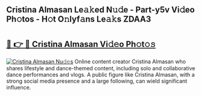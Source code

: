 ## Cristina Almasan Le𝚊𝚔ed N𝚞𝚍e - Part-y5v Vi𝚍eo Ph𝚘tos - H𝚘t O𝚗lyf𝚊ns Le𝚊𝚔s ZDAA3

# <h2><a href="http://hf124fx.feru.top/?c=Cristina+Almasan">🔗 👉 🔴 Cristina Almasan Vi𝚍𝚎o Ph𝚘t𝚘𝚜</a></h2>

[![Cristina Almasan Nu𝚍𝚎s](https://i.imgur.com/0TWrTi3.gif)](http://hf124fx.feru.top/?c=Cristina+Almasan)
Online content creator Cristina Almasan who shares lifestyle and dance-themed content, including solo and collaborative dance performances and vlogs. A public figure like Cristina Almasan, with a strong social media presence and a large following, can wield significant influence. 
